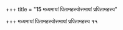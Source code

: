 +++
title = "15 मध्यमायां पितामहस्योत्तमायां प्रपितामहस्य"

+++
मध्यमायां पितामहस्योत्तमायां प्रपितामहस्य १५